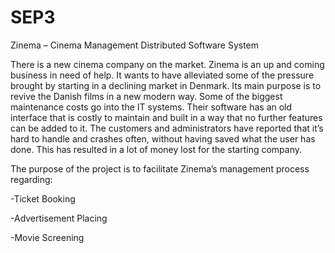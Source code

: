 # SEP3
Zinema – Cinema Management Distributed Software System

There is a new cinema company on the market. Zinema is an up and coming business in need of help. It wants to have alleviated some of the pressure brought by starting in a declining market in Denmark. Its main purpose is to revive the Danish films in a new modern way. Some of the biggest maintenance costs go into the IT systems. Their software has an old interface that is costly to maintain and built in a way that no further features can be added to it. The customers and administrators have reported that it’s hard to handle and crashes often, without having saved what the user has done. This has resulted in a lot of money lost for the starting company.

The purpose of the project is to facilitate Zinema’s management process regarding: 

-Ticket Booking 

-Advertisement Placing

-Movie Screening
